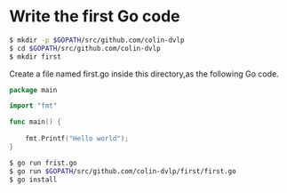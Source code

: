 # Write the first Go code
```sh
$ mkdir -p $GOPATH/src/github.com/colin-dvlp
$ cd $GOPATH/src/github.com/colin-dvlp
$ mkdir first
```

Create a file named first.go inside this directory,as the following Go code.
```go
package main

import "fmt"

func main() {
	
	fmt.Printf("Hello world");
}

```

```sh
$ go run frist.go
$ go run $GOPATH/src/github.com/colin-dvlp/first/first.go
$ go install
```
#

